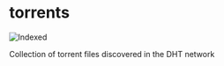 torrents 
========
![Indexed](https://img.shields.io/badge/indexed-77525-blue)

Collection of torrent files discovered in the DHT network
